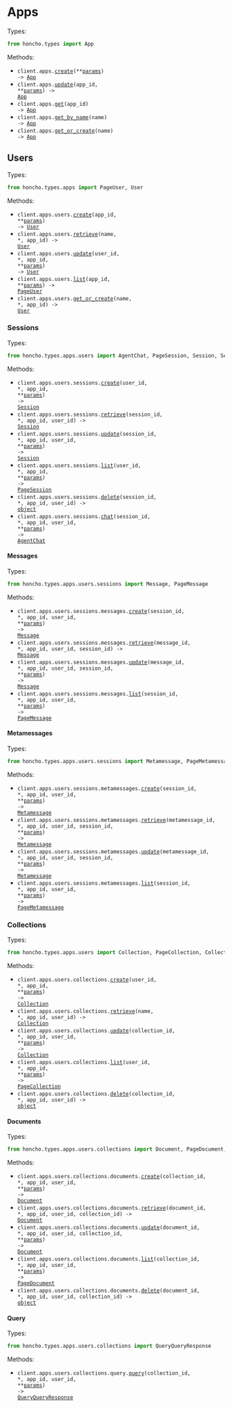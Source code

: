 # Apps

Types:

```python
from honcho.types import App
```

Methods:

- <code title="post /apps">client.apps.<a href="./src/honcho/resources/apps/apps.py">create</a>(\*\*<a href="src/honcho/types/app_create_params.py">params</a>) -> <a href="./src/honcho/types/app.py">App</a></code>
- <code title="put /apps/{app_id}">client.apps.<a href="./src/honcho/resources/apps/apps.py">update</a>(app_id, \*\*<a href="src/honcho/types/app_update_params.py">params</a>) -> <a href="./src/honcho/types/app.py">App</a></code>
- <code title="get /apps/{app_id}">client.apps.<a href="./src/honcho/resources/apps/apps.py">get</a>(app_id) -> <a href="./src/honcho/types/app.py">App</a></code>
- <code title="get /apps/name/{name}">client.apps.<a href="./src/honcho/resources/apps/apps.py">get_by_name</a>(name) -> <a href="./src/honcho/types/app.py">App</a></code>
- <code title="get /apps/get_or_create/{name}">client.apps.<a href="./src/honcho/resources/apps/apps.py">get_or_create</a>(name) -> <a href="./src/honcho/types/app.py">App</a></code>

## Users

Types:

```python
from honcho.types.apps import PageUser, User
```

Methods:

- <code title="post /apps/{app_id}/users">client.apps.users.<a href="./src/honcho/resources/apps/users/users.py">create</a>(app_id, \*\*<a href="src/honcho/types/apps/user_create_params.py">params</a>) -> <a href="./src/honcho/types/apps/user.py">User</a></code>
- <code title="get /apps/{app_id}/users/{name}">client.apps.users.<a href="./src/honcho/resources/apps/users/users.py">retrieve</a>(name, \*, app_id) -> <a href="./src/honcho/types/apps/user.py">User</a></code>
- <code title="put /apps/{app_id}/users/{user_id}">client.apps.users.<a href="./src/honcho/resources/apps/users/users.py">update</a>(user_id, \*, app_id, \*\*<a href="src/honcho/types/apps/user_update_params.py">params</a>) -> <a href="./src/honcho/types/apps/user.py">User</a></code>
- <code title="get /apps/{app_id}/users">client.apps.users.<a href="./src/honcho/resources/apps/users/users.py">list</a>(app_id, \*\*<a href="src/honcho/types/apps/user_list_params.py">params</a>) -> <a href="./src/honcho/types/apps/page_user.py">PageUser</a></code>
- <code title="get /apps/{app_id}/users/get_or_create/{name}">client.apps.users.<a href="./src/honcho/resources/apps/users/users.py">get_or_create</a>(name, \*, app_id) -> <a href="./src/honcho/types/apps/user.py">User</a></code>

### Sessions

Types:

```python
from honcho.types.apps.users import AgentChat, PageSession, Session, SessionDeleteResponse
```

Methods:

- <code title="post /apps/{app_id}/users/{user_id}/sessions">client.apps.users.sessions.<a href="./src/honcho/resources/apps/users/sessions/sessions.py">create</a>(user_id, \*, app_id, \*\*<a href="src/honcho/types/apps/users/session_create_params.py">params</a>) -> <a href="./src/honcho/types/apps/users/session.py">Session</a></code>
- <code title="get /apps/{app_id}/users/{user_id}/sessions/{session_id}">client.apps.users.sessions.<a href="./src/honcho/resources/apps/users/sessions/sessions.py">retrieve</a>(session_id, \*, app_id, user_id) -> <a href="./src/honcho/types/apps/users/session.py">Session</a></code>
- <code title="put /apps/{app_id}/users/{user_id}/sessions/{session_id}">client.apps.users.sessions.<a href="./src/honcho/resources/apps/users/sessions/sessions.py">update</a>(session_id, \*, app_id, user_id, \*\*<a href="src/honcho/types/apps/users/session_update_params.py">params</a>) -> <a href="./src/honcho/types/apps/users/session.py">Session</a></code>
- <code title="get /apps/{app_id}/users/{user_id}/sessions">client.apps.users.sessions.<a href="./src/honcho/resources/apps/users/sessions/sessions.py">list</a>(user_id, \*, app_id, \*\*<a href="src/honcho/types/apps/users/session_list_params.py">params</a>) -> <a href="./src/honcho/types/apps/users/page_session.py">PageSession</a></code>
- <code title="delete /apps/{app_id}/users/{user_id}/sessions/{session_id}">client.apps.users.sessions.<a href="./src/honcho/resources/apps/users/sessions/sessions.py">delete</a>(session_id, \*, app_id, user_id) -> <a href="./src/honcho/types/apps/users/session_delete_response.py">object</a></code>
- <code title="get /apps/{app_id}/users/{user_id}/sessions/{session_id}/chat">client.apps.users.sessions.<a href="./src/honcho/resources/apps/users/sessions/sessions.py">chat</a>(session_id, \*, app_id, user_id, \*\*<a href="src/honcho/types/apps/users/session_chat_params.py">params</a>) -> <a href="./src/honcho/types/apps/users/agent_chat.py">AgentChat</a></code>

#### Messages

Types:

```python
from honcho.types.apps.users.sessions import Message, PageMessage
```

Methods:

- <code title="post /apps/{app_id}/users/{user_id}/sessions/{session_id}/messages">client.apps.users.sessions.messages.<a href="./src/honcho/resources/apps/users/sessions/messages.py">create</a>(session_id, \*, app_id, user_id, \*\*<a href="src/honcho/types/apps/users/sessions/message_create_params.py">params</a>) -> <a href="./src/honcho/types/apps/users/sessions/message.py">Message</a></code>
- <code title="get /apps/{app_id}/users/{user_id}/sessions/{session_id}/messages/{message_id}">client.apps.users.sessions.messages.<a href="./src/honcho/resources/apps/users/sessions/messages.py">retrieve</a>(message_id, \*, app_id, user_id, session_id) -> <a href="./src/honcho/types/apps/users/sessions/message.py">Message</a></code>
- <code title="put /apps/{app_id}/users/{user_id}/sessions/{session_id}/messages/{message_id}">client.apps.users.sessions.messages.<a href="./src/honcho/resources/apps/users/sessions/messages.py">update</a>(message_id, \*, app_id, user_id, session_id, \*\*<a href="src/honcho/types/apps/users/sessions/message_update_params.py">params</a>) -> <a href="./src/honcho/types/apps/users/sessions/message.py">Message</a></code>
- <code title="get /apps/{app_id}/users/{user_id}/sessions/{session_id}/messages">client.apps.users.sessions.messages.<a href="./src/honcho/resources/apps/users/sessions/messages.py">list</a>(session_id, \*, app_id, user_id, \*\*<a href="src/honcho/types/apps/users/sessions/message_list_params.py">params</a>) -> <a href="./src/honcho/types/apps/users/sessions/page_message.py">PageMessage</a></code>

#### Metamessages

Types:

```python
from honcho.types.apps.users.sessions import Metamessage, PageMetamessage
```

Methods:

- <code title="post /apps/{app_id}/users/{user_id}/sessions/{session_id}/metamessages">client.apps.users.sessions.metamessages.<a href="./src/honcho/resources/apps/users/sessions/metamessages.py">create</a>(session_id, \*, app_id, user_id, \*\*<a href="src/honcho/types/apps/users/sessions/metamessage_create_params.py">params</a>) -> <a href="./src/honcho/types/apps/users/sessions/metamessage.py">Metamessage</a></code>
- <code title="get /apps/{app_id}/users/{user_id}/sessions/{session_id}/metamessages/{metamessage_id}">client.apps.users.sessions.metamessages.<a href="./src/honcho/resources/apps/users/sessions/metamessages.py">retrieve</a>(metamessage_id, \*, app_id, user_id, session_id, \*\*<a href="src/honcho/types/apps/users/sessions/metamessage_retrieve_params.py">params</a>) -> <a href="./src/honcho/types/apps/users/sessions/metamessage.py">Metamessage</a></code>
- <code title="put /apps/{app_id}/users/{user_id}/sessions/{session_id}/metamessages/{metamessage_id}">client.apps.users.sessions.metamessages.<a href="./src/honcho/resources/apps/users/sessions/metamessages.py">update</a>(metamessage_id, \*, app_id, user_id, session_id, \*\*<a href="src/honcho/types/apps/users/sessions/metamessage_update_params.py">params</a>) -> <a href="./src/honcho/types/apps/users/sessions/metamessage.py">Metamessage</a></code>
- <code title="get /apps/{app_id}/users/{user_id}/sessions/{session_id}/metamessages">client.apps.users.sessions.metamessages.<a href="./src/honcho/resources/apps/users/sessions/metamessages.py">list</a>(session_id, \*, app_id, user_id, \*\*<a href="src/honcho/types/apps/users/sessions/metamessage_list_params.py">params</a>) -> <a href="./src/honcho/types/apps/users/sessions/page_metamessage.py">PageMetamessage</a></code>

### Collections

Types:

```python
from honcho.types.apps.users import Collection, PageCollection, CollectionDeleteResponse
```

Methods:

- <code title="post /apps/{app_id}/users/{user_id}/collections">client.apps.users.collections.<a href="./src/honcho/resources/apps/users/collections/collections.py">create</a>(user_id, \*, app_id, \*\*<a href="src/honcho/types/apps/users/collection_create_params.py">params</a>) -> <a href="./src/honcho/types/apps/users/collection.py">Collection</a></code>
- <code title="get /apps/{app_id}/users/{user_id}/collections/{name}">client.apps.users.collections.<a href="./src/honcho/resources/apps/users/collections/collections.py">retrieve</a>(name, \*, app_id, user_id) -> <a href="./src/honcho/types/apps/users/collection.py">Collection</a></code>
- <code title="put /apps/{app_id}/users/{user_id}/collections/{collection_id}">client.apps.users.collections.<a href="./src/honcho/resources/apps/users/collections/collections.py">update</a>(collection_id, \*, app_id, user_id, \*\*<a href="src/honcho/types/apps/users/collection_update_params.py">params</a>) -> <a href="./src/honcho/types/apps/users/collection.py">Collection</a></code>
- <code title="get /apps/{app_id}/users/{user_id}/collections">client.apps.users.collections.<a href="./src/honcho/resources/apps/users/collections/collections.py">list</a>(user_id, \*, app_id, \*\*<a href="src/honcho/types/apps/users/collection_list_params.py">params</a>) -> <a href="./src/honcho/types/apps/users/page_collection.py">PageCollection</a></code>
- <code title="delete /apps/{app_id}/users/{user_id}/collections/{collection_id}">client.apps.users.collections.<a href="./src/honcho/resources/apps/users/collections/collections.py">delete</a>(collection_id, \*, app_id, user_id) -> <a href="./src/honcho/types/apps/users/collection_delete_response.py">object</a></code>

#### Documents

Types:

```python
from honcho.types.apps.users.collections import Document, PageDocument, DocumentDeleteResponse
```

Methods:

- <code title="post /apps/{app_id}/users/{user_id}/collections/{collection_id}/documents">client.apps.users.collections.documents.<a href="./src/honcho/resources/apps/users/collections/documents.py">create</a>(collection_id, \*, app_id, user_id, \*\*<a href="src/honcho/types/apps/users/collections/document_create_params.py">params</a>) -> <a href="./src/honcho/types/apps/users/collections/document.py">Document</a></code>
- <code title="get /apps/{app_id}/users/{user_id}/collections/{collection_id}/documents/{document_id}">client.apps.users.collections.documents.<a href="./src/honcho/resources/apps/users/collections/documents.py">retrieve</a>(document_id, \*, app_id, user_id, collection_id) -> <a href="./src/honcho/types/apps/users/collections/document.py">Document</a></code>
- <code title="put /apps/{app_id}/users/{user_id}/collections/{collection_id}/documents/{document_id}">client.apps.users.collections.documents.<a href="./src/honcho/resources/apps/users/collections/documents.py">update</a>(document_id, \*, app_id, user_id, collection_id, \*\*<a href="src/honcho/types/apps/users/collections/document_update_params.py">params</a>) -> <a href="./src/honcho/types/apps/users/collections/document.py">Document</a></code>
- <code title="get /apps/{app_id}/users/{user_id}/collections/{collection_id}/documents">client.apps.users.collections.documents.<a href="./src/honcho/resources/apps/users/collections/documents.py">list</a>(collection_id, \*, app_id, user_id, \*\*<a href="src/honcho/types/apps/users/collections/document_list_params.py">params</a>) -> <a href="./src/honcho/types/apps/users/collections/page_document.py">PageDocument</a></code>
- <code title="delete /apps/{app_id}/users/{user_id}/collections/{collection_id}/documents/{document_id}">client.apps.users.collections.documents.<a href="./src/honcho/resources/apps/users/collections/documents.py">delete</a>(document_id, \*, app_id, user_id, collection_id) -> <a href="./src/honcho/types/apps/users/collections/document_delete_response.py">object</a></code>

#### Query

Types:

```python
from honcho.types.apps.users.collections import QueryQueryResponse
```

Methods:

- <code title="get /apps/{app_id}/users/{user_id}/collections/{collection_id}/query">client.apps.users.collections.query.<a href="./src/honcho/resources/apps/users/collections/query.py">query</a>(collection_id, \*, app_id, user_id, \*\*<a href="src/honcho/types/apps/users/collections/query_query_params.py">params</a>) -> <a href="./src/honcho/types/apps/users/collections/query_query_response.py">QueryQueryResponse</a></code>
